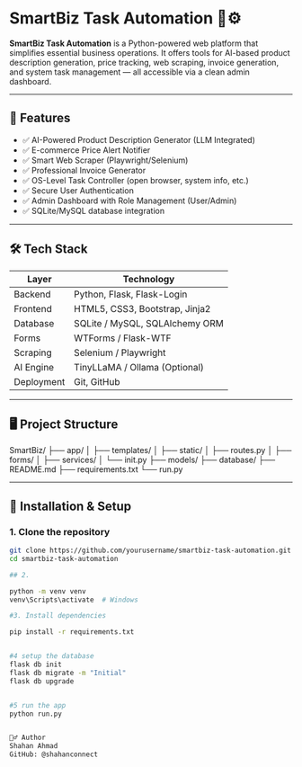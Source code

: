 # SmartBiz Task Automation 🧠⚙️

**SmartBiz Task Automation** is a Python-powered web platform that simplifies essential business operations. It offers tools for AI-based product description generation, price tracking, web scraping, invoice generation, and system task management — all accessible via a clean admin dashboard.

---

## 🚀 Features

- ✅ AI-Powered Product Description Generator (LLM Integrated)
- ✅ E-commerce Price Alert Notifier
- ✅ Smart Web Scraper (Playwright/Selenium)
- ✅ Professional Invoice Generator
- ✅ OS-Level Task Controller (open browser, system info, etc.)
- ✅ Secure User Authentication
- ✅ Admin Dashboard with Role Management (User/Admin)
- ✅ SQLite/MySQL database integration

---

## 🛠️ Tech Stack

| Layer       | Technology                     |
|-------------|---------------------------------|
| Backend     | Python, Flask, Flask-Login      |
| Frontend    | HTML5, CSS3, Bootstrap, Jinja2  |
| Database    | SQLite / MySQL, SQLAlchemy ORM  |
| Forms       | WTForms / Flask-WTF             |
| Scraping    | Selenium / Playwright           |
| AI Engine   | TinyLLaMA / Ollama (Optional)   |
| Deployment  | Git, GitHub                     |

---

## 🖥️ Project Structure


SmartBiz/
├── app/
│ ├── templates/
│ ├── static/
│ ├── routes.py
│ ├── forms/
│ ├── services/
│ └── init.py
├── models/
├── database/
├── README.md
├── requirements.txt
└── run.py


---

## 🔧 Installation & Setup

### 1. Clone the repository

```bash
git clone https://github.com/yourusername/smartbiz-task-automation.git
cd smartbiz-task-automation

## 2.

python -m venv venv
venv\Scripts\activate  # Windows

#3. Install dependencies

pip install -r requirements.txt


#4 setup the database 
flask db init
flask db migrate -m "Initial"
flask db upgrade


#5 run the app
python run.py


🙋‍♂️ Author
Shahan Ahmad
GitHub: @shahanconnect